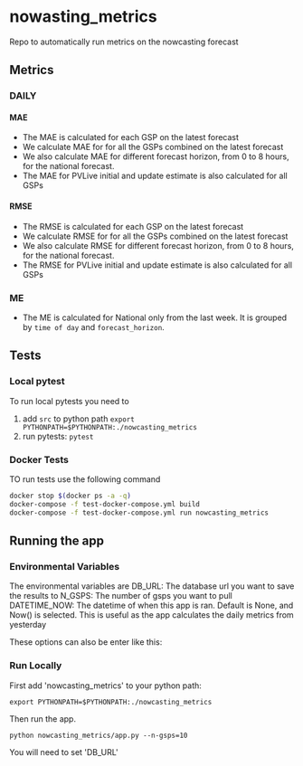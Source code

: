 # nowasting_metrics
Repo to automatically run metrics on the nowcasting forecast

## Metrics

### DAILY

#### MAE

- The MAE is calculated for each GSP on the latest forecast
- We calculate MAE for for all the GSPs combined on the latest forecast
- We also calculate MAE for different forecast horizon, from 0 to 8 hours, for the national forecast.
- The MAE for PVLive initial and update estimate is also calculated for all GSPs

#### RMSE

- The RMSE is calculated for each GSP on the latest forecast
- We calculate RMSE for for all the GSPs combined on the latest forecast
- We also calculate RMSE for different forecast horizon, from 0 to 8 hours, for the national forecast.
- The RMSE for PVLive initial and update estimate is also calculated for all GSPs

### ME

- The ME is calculated for National only from the last week. It is grouped by `time of day` and `forecast_horizon`. 

## Tests
### Local pytest

To run local pytests you need to
1. add `src` to python path `export PYTHONPATH=$PYTHONPATH:./nowcasting_metrics`
3. run pytests: `pytest`


### Docker Tests

TO run tests use the following command
```bash
docker stop $(docker ps -a -q)
docker-compose -f test-docker-compose.yml build
docker-compose -f test-docker-compose.yml run nowcasting_metrics
```

## Running the app
### Environmental Variables
The environmental variables are
DB_URL: The database url you want to save the results to
N_GSPS: The number of gsps you want to pull
DATETIME_NOW: The datetime of when this app is ran. Default is None, and Now() is selected.
This is useful as the app calculates the daily metrics from yesterday

These options can also be enter like this:


### Run Locally
First add 'nowcasting_metrics' to your python path:
```
export PYTHONPATH=$PYTHONPATH:./nowcasting_metrics
```
Then run the app.
```
python nowcasting_metrics/app.py --n-gsps=10
```
You will need to set 'DB_URL'
